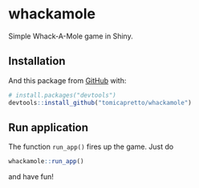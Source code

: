 
<!-- README.md is generated from README.Rmd. Please edit that file -->

# whackamole

<!-- badges: start -->
<!-- badges: end -->

Simple Whack-A-Mole game in Shiny.

## Installation

And this package from [GitHub](https://github.com/) with:

``` r
# install.packages("devtools")
devtools::install_github("tomicapretto/whackamole")
```

## Run application

The function `run_app()` fires up the game. Just do

``` r
whackamole::run_app()
```

and have fun!
